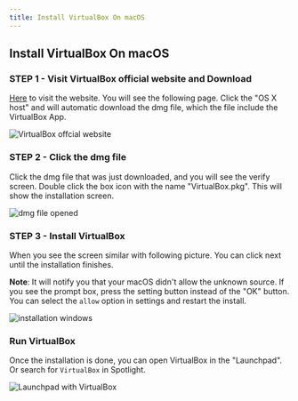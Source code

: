 ```yaml
---
title: Install VirtualBox On macOS
---
```


## Install VirtualBox On macOS

### STEP 1 - Visit VirtualBox official website and Download

[Here](https://www.virtualbox.org/wiki/Downloads) to visit the website. You will see the following page. Click the "OS X host" and will automatic download the dmg file, which the file include the VirtualBox App.

![VirtualBox offcial website](https://i.imgur.com/O16uc8E.png)

### STEP 2 - Click the dmg file

Click the dmg file that was just downloaded, and you will see the verify screen. Double click the box icon with the name "VirtualBox.pkg". This will show the installation screen.

![dmg file opened](https://i.imgur.com/AyvSsLk.png)

### STEP 3 - Install VirtualBox

When you see the screen similar with following picture. You can click next until the installation finishes.   

**Note**: It will notify you that your macOS didn't allow the unknown source. If you see the prompt box, press the setting button instead of the "OK" button. You can select the `allow` option in settings and restart the install.

![installation windows](https://i.imgur.com/4RY0hVu.png)

### Run VirtualBox

Once the installation is done, you can open VirtualBox in the "Launchpad". Or search for `VirtualBox` in Spotlight.

![Launchpad with VirtualBox](https://i.imgur.com/hsEjqfm.png)
